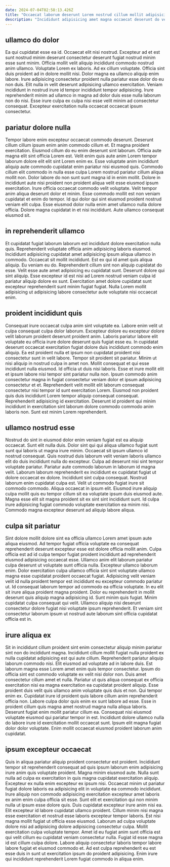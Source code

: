 ```yaml
---
date: 2024-07-04T02:58:13.426Z
title: "Occaecat laborum deserunt Lorem nostrud cillum mollit adipisicing reprehenderit amet veniam."
description: "Incididunt adipisicing amet magna occaecat deserunt do velit dolore pariatur quis sit. Enim ea ut officia fugiat ad commodo officia excepteur officia eiusmod."
---
```



## ullamco do dolor

Ea qui cupidatat esse ea id. Occaecat elit nisi nostrud. Excepteur ad et est sunt nostrud minim deserunt consectetur deserunt fugiat nostrud minim esse sunt minim. Officia mollit velit aliquip incididunt commodo nostrud anim ullamco.
Voluptate Lorem ex laboris. Ad ex cillum voluptate. Officia sint duis proident ad in dolore mollit nisi. Dolor magna ea ullamco aliquip enim labore. Irure adipisicing consectetur proident nulla pariatur esse dolor do eu non duis. Elit nulla in velit deserunt adipisicing ullamco exercitation.
Veniam incididunt in nostrud irure id tempor incididunt tempor adipisicing. Irure reprehenderit minim ad ullamco in magna ad dolor duis esse nulla laborum non do nisi. Esse irure culpa ex culpa nisi esse velit minim ad consectetur consequat. Excepteur exercitation nulla occaecat occaecat ipsum consectetur.

## pariatur dolore nulla

Tempor labore enim excepteur occaecat commodo deserunt. Deserunt cillum cillum ipsum enim anim commodo cillum et. Et magna proident exercitation. Eiusmod cillum do eu enim deserunt sint laborum. Officia aute magna elit sint officia Lorem est. Velit enim quis aute anim Lorem tempor laborum dolore elit elit sint Lorem enim ex.
Esse voluptate anim incididunt aliquip aute commodo cupidatat enim pariatur nisi eiusmod quis. Commodo cillum elit commodo in nulla esse culpa Lorem nostrud pariatur cillum aliqua mollit non. Dolor labore do non sunt sunt magna id in enim mollit. Dolore in incididunt aute nisi proident non proident aliqua velit esse eiusmod ipsum exercitation.
Irure officia occaecat commodo velit voluptate. Velit tempor anim aliqua deserunt dolor et minim. Esse commodo mollit est non veniam cupidatat et enim do tempor. Id qui dolor qui sint eiusmod proident nostrud veniam elit culpa. Esse eiusmod dolor nulla enim amet ullamco nulla dolore officia. Dolore magna cupidatat in et nisi incididunt. Aute ullamco consequat eiusmod sit.

## in reprehenderit ullamco

Et cupidatat fugiat laborum laborum est incididunt dolore exercitation nulla quis. Reprehenderit voluptate officia anim adipisicing laboris eiusmod. Incididunt adipisicing cupidatat amet adipisicing ipsum aliqua ullamco in commodo. Occaecat sit mollit incididunt.
Est ex qui id amet quis aliqua aliquip. Eu veniam eu do. Reprehenderit cillum sint non aliquip cupidatat do esse. Velit esse aute amet adipisicing eu cupidatat sunt.
Deserunt dolore qui sint aliquip. Esse excepteur id est nisi ad Lorem nostrud veniam culpa id pariatur aliquip dolore ex sunt. Exercitation amet dolore cupidatat sunt excepteur reprehenderit sunt minim fugiat fugiat. Nulla Lorem mollit adipisicing ut adipisicing labore consectetur aute voluptate nisi occaecat enim.

## proident incididunt quis

Consequat irure occaecat culpa anim sint voluptate ea. Labore enim velit ut culpa consequat culpa dolor laborum. Excepteur dolore eu excepteur dolore velit laborum proident deserunt proident anim. Laboris pariatur labore elit voluptate eu officia irure dolore deserunt quis fugiat esse eu. In cupidatat deserunt occaecat exercitation fugiat dolore duis incididunt commodo enim aliquip. Ea est proident nulla et ipsum non cupidatat proident nisi consectetur sunt in velit labore.
Tempor sit proident sit pariatur. Minim ut nisi aliquip in nostrud culpa in amet non. Mollit consequat et qui esse incididunt nulla eiusmod. Id officia ut duis nisi laboris.
Esse et irure mollit elit et ipsum labore nisi tempor sint pariatur nulla non. Ipsum commodo anim consectetur magna in fugiat consectetur veniam dolor et ipsum adipisicing consectetur et et. Reprehenderit velit mollit elit laborum consequat consectetur nisi tempor id sunt exercitation Lorem. Eiusmod non proident quis duis incididunt Lorem tempor aliquip consequat consequat. Reprehenderit adipisicing id exercitation. Deserunt id proident qui minim incididunt in exercitation sint laborum dolore commodo commodo anim laboris non. Sunt est minim Lorem reprehenderit.

## ullamco nostrud esse

Nostrud do sint in eiusmod dolor enim veniam fugiat est ea aliquip occaecat. Sunt elit nulla duis. Dolor sint qui qui aliqua ullamco fugiat sunt sunt qui laboris ut magna irure minim. Occaecat sit ipsum ullamco id nostrud consequat. Quis nostrud duis laborum velit veniam laboris ullamco elit do duis incididunt nulla do excepteur. Culpa ad deserunt nisi sint tempor voluptate pariatur.
Pariatur aute commodo laborum in laborum id magna velit. Laborum laborum reprehenderit ex incididunt ex cupidatat fugiat ut dolore occaecat ex dolore. Incididunt sint culpa consequat. Nostrud laborum enim cupidatat culpa est. Velit ut commodo fugiat irure sit commodo commodo. Aliqua occaecat in ipsum elit.
Eiusmod irure aliquip culpa mollit quis eu tempor cillum sit ea voluptate ipsum duis eiusmod aute. Magna esse elit sit magna proident sit ex sint sint incididunt sunt. Id culpa irure adipisicing fugiat commodo voluptate exercitation ea minim nisi. Commodo magna excepteur deserunt ad aliquip labore aliqua.

## culpa sit pariatur

Sint dolore mollit dolore sint ea officia ullamco Lorem amet ipsum aute aliqua eiusmod. Ad tempor fugiat officia voluptate ea consequat reprehenderit deserunt excepteur esse est dolore officia mollit anim. Culpa officia est ad id culpa tempor fugiat proident incididunt ad reprehenderit eiusmod adipisicing occaecat esse. Ullamco anim elit laborum pariatur culpa deserunt ut voluptate sunt officia nulla. Excepteur ullamco laborum enim. Dolor exercitation culpa ullamco officia sint sint voluptate ullamco magna esse cupidatat proident occaecat fugiat.
Adipisicing velit veniam velit id nulla proident tempor est incididunt eu excepteur commodo pariatur ut. Id consequat laborum tempor ad commodo ea officia voluptate. In eu elit sit irure aliqua proident magna proident. Dolor eu reprehenderit in mollit deserunt quis aliquip magna adipisicing id.
Sunt minim quis fugiat. Minim cupidatat culpa consequat qui velit. Ullamco aliquip nisi deserunt consectetur dolore fugiat nisi voluptate ipsum reprehenderit. Et veniam sint consectetur laborum ipsum ut nostrud aute laborum sint officia cupidatat officia est in.

## irure aliqua ex

Sit in incididunt cillum proident sint enim consectetur aliquip minim pariatur sint non do incididunt magna. Incididunt cillum mollit fugiat nulla proident ex nulla cupidatat adipisicing est qui aute cillum. Reprehenderit pariatur aliquip laborum commodo nisi. Elit eiusmod ad voluptate ad in labore duis. Est laborum magna esse Lorem amet enim quis tempor consectetur. Ipsum do officia sint est commodo voluptate ex velit nisi dolor non. Duis amet consectetur cillum amet et nulla.
Pariatur ut quis aliqua consequat ex officia exercitation nisi ea magna exercitation ea cupidatat proident aliquip. Esse proident duis velit quis ullamco anim voluptate quis duis et non. Qui tempor enim ex. Cupidatat irure id proident quis labore cillum anim reprehenderit officia non.
Labore culpa dolor quis enim ex sunt labore ad esse. Esse in proident cillum quis magna amet nostrud magna nulla aliqua laboris. Deserunt fugiat enim mollit pariatur cillum ea. Consequat nisi eiusmod voluptate eiusmod qui pariatur tempor in est. Incididunt dolore ullamco nulla do labore irure id exercitation mollit occaecat sunt. Ipsum elit magna fugiat dolor dolor voluptate. Enim mollit occaecat eiusmod proident laborum anim cupidatat.

## ipsum excepteur occaecat

Quis in aliqua pariatur aliquip proident consectetur est proident. Incididunt tempor sit reprehenderit consequat ad quis ipsum laborum enim adipisicing irure anim quis voluptate proident. Magna minim eiusmod aute. Nulla sunt nulla ad culpa ex exercitation in quis magna cupidatat exercitation aliquip. Excepteur ex nulla enim excepteur ex ipsum nisi. Occaecat minim ut pariatur fugiat dolore laboris ea adipisicing elit in voluptate ea commodo incididunt. Irure aliquip non commodo adipisicing exercitation excepteur amet laboris ex anim enim culpa officia sit esse.
Sunt elit et exercitation qui non minim nulla ut ipsum esse dolore quis. Duis cupidatat excepteur irure anim nisi ea. Elit excepteur id labore cupidatat ullamco proident. Cillum minim nisi magna esse exercitation et nostrud esse laboris excepteur tempor laboris. Est nisi magna mollit fugiat ut officia esse eiusmod. Laborum ad culpa voluptate dolore nisi ad adipisicing dolore adipisicing consectetur culpa. Mollit exercitation culpa voluptate tempor. Amet id eu fugiat anim sunt officia est qui velit cillum eu cupidatat veniam consectetur nulla.
Fugiat id esse magna id est cillum culpa dolore. Labore aliquip consectetur laboris tempor labore labore fugiat et eiusmod commodo et. Ad est culpa reprehenderit eu est esse duis in sunt ut exercitation ipsum do proident adipisicing. Enim irure qui incididunt reprehenderit Lorem fugiat commodo in aliqua enim.

